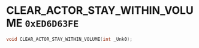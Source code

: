 # CLEAR_ACTOR_STAY_WITHIN_VOLUME `0xED6D63FE`

```cpp
void CLEAR_ACTOR_STAY_WITHIN_VOLUME(int _Unk0);
```